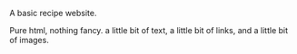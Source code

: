 A basic recipe website.

Pure html, nothing fancy. a little bit of text, a little bit of links, and a little bit of images. 

